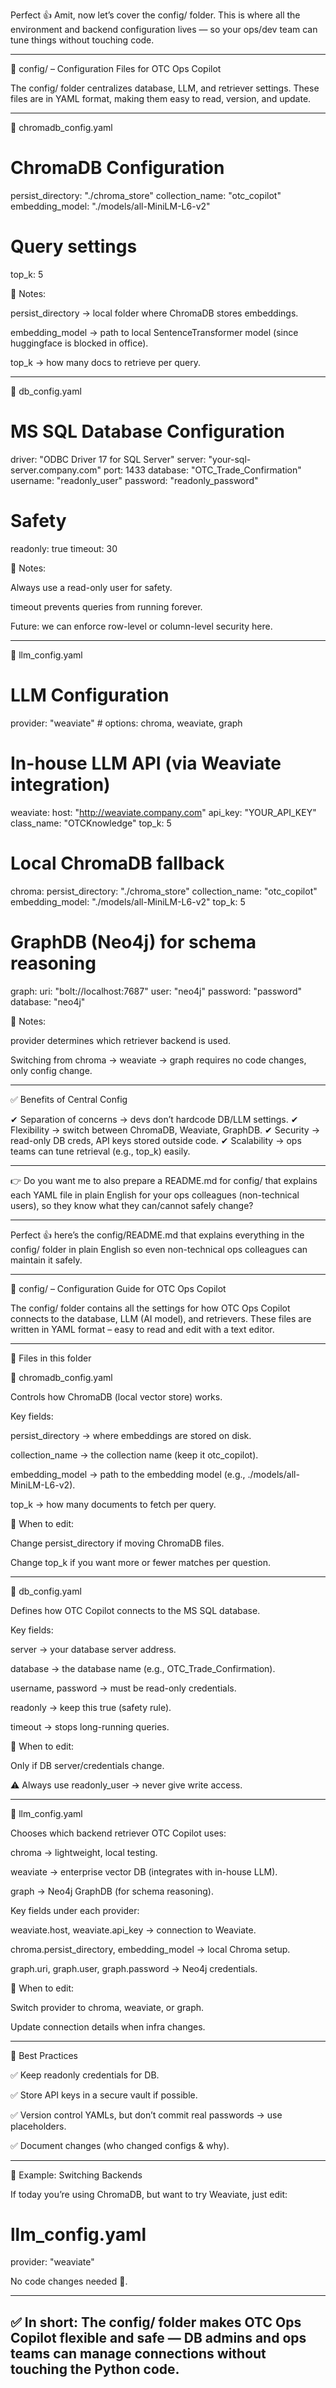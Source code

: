 Perfect 👍 Amit, now let’s cover the config/ folder.
This is where all the environment and backend configuration lives — so your ops/dev team can tune things without touching code.


---

📂 config/ – Configuration Files for OTC Ops Copilot

The config/ folder centralizes database, LLM, and retriever settings.
These files are in YAML format, making them easy to read, version, and update.


---

🔹 chromadb_config.yaml

# ChromaDB Configuration
persist_directory: "./chroma_store"
collection_name: "otc_copilot"
embedding_model: "./models/all-MiniLM-L6-v2"

# Query settings
top_k: 5

📌 Notes:

persist_directory → local folder where ChromaDB stores embeddings.

embedding_model → path to local SentenceTransformer model (since huggingface is blocked in office).

top_k → how many docs to retrieve per query.



---

🔹 db_config.yaml

# MS SQL Database Configuration
driver: "ODBC Driver 17 for SQL Server"
server: "your-sql-server.company.com"
port: 1433
database: "OTC_Trade_Confirmation"
username: "readonly_user"
password: "readonly_password"

# Safety
readonly: true
timeout: 30

📌 Notes:

Always use a read-only user for safety.

timeout prevents queries from running forever.

Future: we can enforce row-level or column-level security here.



---

🔹 llm_config.yaml

# LLM Configuration
provider: "weaviate"   # options: chroma, weaviate, graph

# In-house LLM API (via Weaviate integration)
weaviate:
  host: "http://weaviate.company.com"
  api_key: "YOUR_API_KEY"
  class_name: "OTCKnowledge"
  top_k: 5

# Local ChromaDB fallback
chroma:
  persist_directory: "./chroma_store"
  collection_name: "otc_copilot"
  embedding_model: "./models/all-MiniLM-L6-v2"
  top_k: 5

# GraphDB (Neo4j) for schema reasoning
graph:
  uri: "bolt://localhost:7687"
  user: "neo4j"
  password: "password"
  database: "neo4j"

📌 Notes:

provider determines which retriever backend is used.

Switching from chroma → weaviate → graph requires no code changes, only config change.



---

✅ Benefits of Central Config

✔ Separation of concerns → devs don’t hardcode DB/LLM settings.
✔ Flexibility → switch between ChromaDB, Weaviate, GraphDB.
✔ Security → read-only DB creds, API keys stored outside code.
✔ Scalability → ops teams can tune retrieval (e.g., top_k) easily.


---

👉 Do you want me to also prepare a README.md for config/ that explains each YAML file in plain English for your ops colleagues (non-technical users), so they know what they can/cannot safely change?

---
Perfect 👍 here’s the config/README.md that explains everything in the config/ folder in plain English so even non-technical ops colleagues can maintain it safely.


---

📂 config/ – Configuration Guide for OTC Ops Copilot

The config/ folder contains all the settings for how OTC Ops Copilot connects to the database, LLM (AI model), and retrievers.
These files are written in YAML format – easy to read and edit with a text editor.


---

📌 Files in this folder

🔹 chromadb_config.yaml

Controls how ChromaDB (local vector store) works.

Key fields:

persist_directory → where embeddings are stored on disk.

collection_name → the collection name (keep it otc_copilot).

embedding_model → path to the embedding model (e.g., ./models/all-MiniLM-L6-v2).

top_k → how many documents to fetch per query.



📖 When to edit:

Change persist_directory if moving ChromaDB files.

Change top_k if you want more or fewer matches per question.



---

🔹 db_config.yaml

Defines how OTC Copilot connects to the MS SQL database.

Key fields:

server → your database server address.

database → the database name (e.g., OTC_Trade_Confirmation).

username, password → must be read-only credentials.

readonly → keep this true (safety rule).

timeout → stops long-running queries.



📖 When to edit:

Only if DB server/credentials change.

⚠️ Always use readonly_user → never give write access.



---

🔹 llm_config.yaml

Chooses which backend retriever OTC Copilot uses:

chroma → lightweight, local testing.

weaviate → enterprise vector DB (integrates with in-house LLM).

graph → Neo4j GraphDB (for schema reasoning).


Key fields under each provider:

weaviate.host, weaviate.api_key → connection to Weaviate.

chroma.persist_directory, embedding_model → local Chroma setup.

graph.uri, graph.user, graph.password → Neo4j credentials.



📖 When to edit:

Switch provider to chroma, weaviate, or graph.

Update connection details when infra changes.



---

📌 Best Practices

✅ Keep readonly credentials for DB.

✅ Store API keys in a secure vault if possible.

✅ Version control YAMLs, but don’t commit real passwords → use placeholders.

✅ Document changes (who changed configs & why).



---

📌 Example: Switching Backends

If today you’re using ChromaDB, but want to try Weaviate, just edit:

# llm_config.yaml
provider: "weaviate"

No code changes needed 🚀.


---

✅ In short:
The config/ folder makes OTC Ops Copilot flexible and safe — DB admins and ops teams can manage connections without touching the Python code.
---
